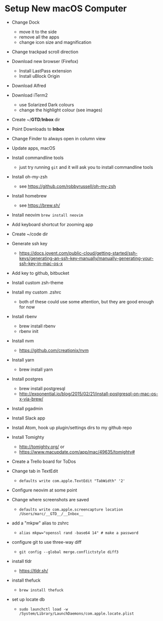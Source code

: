 Setup New macOS Computer
========================

* Change Dock
	- move it to the side
	- remove all the apps
	- change icon size and magnification

* Change trackpad scroll direction

* Download new browser (Firefox)
	- Install LastPass extension
	- Install uBlock Origin

* Download Alfred

* Download iTerm2
	- use Solarized Dark colours
	- change the highlight colour (see images)

* Create ~/__GTD__/__Inbox__ dir

* Point Downloads to __Inbox__

* Change Finder to always open in column view

* Update apps, macOS

* Install commandline tools
	- just try running `git` and it will ask you to install commandline tools

* Install oh-my-zsh
	- see https://github.com/robbyrussell/oh-my-zsh

* Install homebrew
	- see https://brew.sh/

* Install neovim
	`brew install neovim`

* Add keyboard shortcut for zooming app

* Create ~/code dir

* Generate ssh key
	- https://docs.joyent.com/public-cloud/getting-started/ssh-keys/generating-an-ssh-key-manually/manually-generating-your-ssh-key-in-mac-os-x

* Add key to github, bitbucket

* Install custom zsh-theme

* Install my custom .zshrc
	- both of these could use some attention, but they are good enough for now

* Install rbenv
	- brew install rbenv
	- rbenv init

* Install nvm
	- https://github.com/creationix/nvm

* Install yarn
	- brew install yarn

* Install postgres
	- brew install postgresql
	- http://exponential.io/blog/2015/02/21/install-postgresql-on-mac-os-x-via-brew/

* Install pgadmin

* Install Slack app

* Install Atom, hook up plugin/settings dirs to my github repo

* Install Tomighty
  - http://tomighty.org/ or
  - https://www.macupdate.com/app/mac/49635/tomighty#<Paste>

* Create a Trello board for ToDos

* Change tab in TextEdit
	- `defaults write com.apple.TextEdit "TabWidth" '2'`

* Configure neovim at some point

* Change where screenshots are saved
	- `defaults write com.apple.screencapture location /Users/marc/__GTD__/__Inbox__`

* add a "mkpw" alias to zshrc
  - `alias mkpw="openssl rand -base64 14" # make a password`

* configure git to use three-way diff
  - `git config --global merge.conflictstyle diff3`

* install tldr
  - https://tldr.sh/

* install thefuck
  - `brew install thefuck`

* set up locate db
  - `sudo launchctl load -w /System/Library/LaunchDaemons/com.apple.locate.plist`
